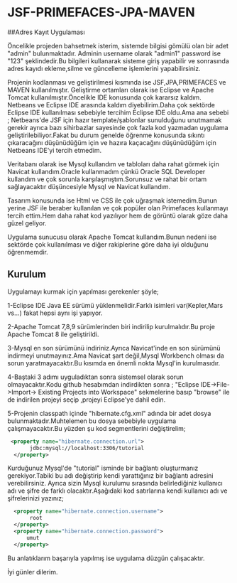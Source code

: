 # JSF-PRIMEFACES-JPA-MAVEN
 ##Adres Kayıt Uygulaması

 Öncelikle projeden bahsetmek isterim, sistemde bilgisi gömülü olan bir adet "admin" bulunmaktadır.
 Adminin username olarak "admin1" password ise "123" şeklindedir.Bu bilgileri kullanarak sisteme giriş yapabilir
 ve sonrasında  adres kayıdı ekleme,silme ve güncelleme işlemlerini yapabilirsiniz.
 
 Projenin  kodlanması ve geliştirilmesi kısmında ise JSF,JPA,PRIMEFACES ve MAVEN kullanılmıştır.
 Geliştirme ortamları olarak ise Eclipse ve Apache Tomcat kullanılmıştır.Öncelikle IDE konusunda çok kararsız kaldım. Netbeans  ve Eclipse IDE arasında kaldım diyebilirim.Daha çok sektörde Eclipse IDE  kullanılması sebebiyle tercihim Eclipse IDE oldu.Ama ana sebebi ; Netbeans'de JSF için hazır template/şablonlar sunulduğunu unutmamak  gerekir ayrıca bazı sihirbazlar sayesinde çok fazla kod yazmadan uygulama geliştirilebiliyor.Fakat bu durum genelde öğrenme konusunda sıkıntı çıkaracağını düşünüdüğüm için ve hazıra kaçacağını düşünüdüğüm için Netbeans IDE'yi  tercih etmedim.
 
 Veritabanı olarak ise Mysql kullandım ve tabloları daha rahat görmek için Navicat kullandım.Oracle kullanmadım çünkü Oracle SQL Developer kullandım ve çok sorunla karşılaşmıştım.Sorunsuz ve rahat bir ortam sağlayacaktır düşüncesiyle Mysql ve Navicat kullandım.
 
 Tasarım konusunda ise Html ve CSS  ile çok uğraşmak istemedim.Bunun yerine JSF ile beraber kullanılan ve çok popüler olan Primefaces kullanmayı tercih ettim.Hem daha rahat kod yazılıyor hem de görüntü olarak göze daha güzel geliyor.
 
Uygulama sunucusu olarak Apache Tomcat kullandım.Bunun nedeni ise sektörde çok kullanılması ve diğer rakiplerine göre daha iyi olduğunu öğrenmemdir.

## Kurulum
Uygulamayı kurmak için yapılması gerekenler şöyle;

1-Eclipse IDE Java EE sürümü yüklenmelidir.Farklı isimleri var(Kepler,Mars vs...) fakat hepsi aynı işi yapıyor.

2-Apache Tomcat 7,8,9 sürümlerinden biri indirilip kurulmalıdır.Bu proje Apache Tomcat 8 ile geliştirildi.

3-Mysql en son sürümünü indiriniz.Ayrıca Navicat'inde en son sürümünü indirmeyi unutmayınız.Ama Navicat şart değil,Mysql Workbench olması da sorun yaratmayacaktır.Bu kısımda en önemli nokta Mysql'in kurulmasıdır.

4-Baştaki 3 adımı uyguladıktan sonra sistemsel olarak sorun olmayacaktır.Kodu github hesabımdan indirdikten sonra ;
"Eclipse IDE->File->Import-> Existing Projects into Workspace" sekmelerine basıp "browse" ile de indirilen projeyi seçip ,projeyi     Eclipse'ye dahil edin.
 
 5-Projenin classpath içinde  "hibernate.cfg.xml" adında  bir adet  dosya bulunmaktadır.Muhtelemen bu dosya sebebiyle uygulama çalışmayacaktır.Bu yüzden şu kod segmentlerini  değiştirelim;
 
 ```xml
  <property name="hibernate.connection.url">
        jdbc:mysql://localhost:3306/tutorial
   </property>
```
Kurduğunuz Mysql'de "tutorial" isminde bir bağlantı oluşturmanız gerekiyor.Tabiki bu adı değiştirip kendi yarattığınız bir bağlantı adresini verebilirsiniz. Ayrıca sizin Mysql kurulumu sırasında belirlediğiniz kullanıcı adı ve şifre de farklı olacaktır.Aşağıdaki kod satırlarına kendi kullanıcı adı ve şifrelerinizi yazınız;

 ```xml
   <property name="hibernate.connection.username">
        root
   </property>
   <property name="hibernate.connection.password">
       umut
   </property>
```
Bu anlatıklarım başarıyla yapılmış ise uygulama düzgün çalışacaktır.

İyi günler dilerim.

 


 

